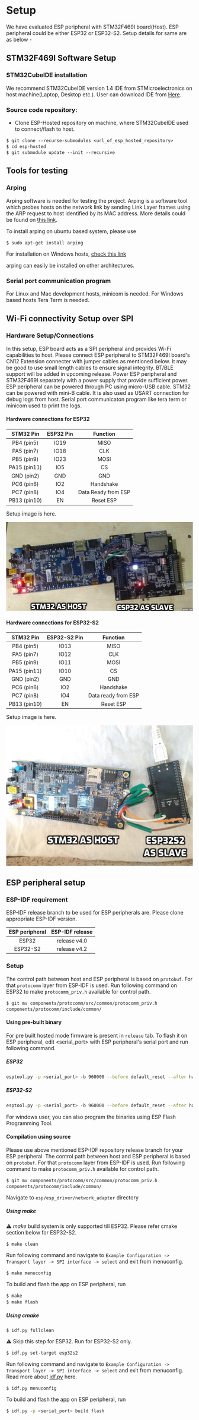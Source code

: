 # Setup
We have evaluated ESP peripheral with STM32F469I board(Host). ESP peripheral could be either ESP32 or ESP32-S2. Setup details for same are as below -

## STM32F469I Software Setup

### STM32CubeIDE installation

We recommend STM32CubeIDE version 1.4 IDE from STMicroelectronics on host machine(Laptop, Desktop etc.). User can download IDE from [Here](https://www.st.com/en/development-tools/stm32cubeide.html#get-software).

### Source code repository:
* Clone ESP-Hosted repository on machine, where STM32CubeIDE used to connect/flash to host.
```
$ git clone --recurse-submodules <url_of_esp_hosted_repository>
$ cd esp-hosted
$ git submodule update --init --recursive
```
## Tools for testing
### Arping
Arping software is needed for testing the project. 
Arping is a software tool which probes hosts on the network link by sending Link Layer frames using the ARP request to host identified by its MAC address. More details could be found on [this link](https://devconnected.com/arping-command-on-linux-explained/). 

To install arping on ubuntu based system, please use 
```
$ sudo apt-get install arping
```
For installation on Windows hosts, [check this link](https://elifulkerson.com/projects/arp-ping.php)

arping can easily be installed on other architectures.

### Serial port communication program
For Linux and Mac development hosts, minicom is needed. For Windows based hosts Tera Term is needed.

## Wi-Fi connectivity Setup over SPI
### Hardware Setup/Connections
In this setup, ESP board acts as a SPI peripheral and provides Wi-Fi capabilities to host. Please connect ESP peripheral to STM32F469I board's CN12 Extension connecter with jumper cables as mentioned below. It may be good to use small length cables to ensure signal integrity.
BT/BLE support will be added in upcoming release.
Power ESP peripheral and STM32F469I separately with a power supply that provide sufficient power. ESP peripheral can be powered through PC using micro-USB cable. STM32 can be powered with mini-B cable. It is also used as USART connection for debug logs from host. Serial port communicaton program like tera term or minicom used to print the logs.


#### Hardware connections for ESP32
| STM32 Pin | ESP32 Pin | Function |
|:----------:|:---------:|:--------:|
| PB4 (pin5) | IO19 | MISO |
| PA5 (pin7) | IO18 | CLK  |
| PB5 (pin9) | IO23 | MOSI |
| PA15 (pin11) | IO5 | CS |
| GND (pin2) | GND | GND |
| PC6 (pin6) | IO2 | Handshake |
| PC7 (pin8) | IO4 | Data Ready from ESP |
| PB13 (pin10) | EN | Reset ESP |

Setup image is here.

![alt text](stm32_esp_setup.jpg "setup of STM32F469I as host and ESP32 as peripheral")

#### Hardware connections for ESP32-S2
| STM32 Pin | ESP32-S2 Pin | Function |
|:---------:|:-----------:|:--------:|
| PB4  (pin5) | IO13 | MISO |
| PA5  (pin7) | IO12 | CLK |
| PB5  (pin9) | IO11 | MOSI |
| PA15 (pin11)| IO10 | CS |
| GND  (pin2) | GND | GND |
| PC6  (pin6) | IO2 | Handshake |
| PC7  (pin8) | IO4 | Data ready from ESP |
| PB13  (pin10) | EN | Reset ESP |

Setup image is here.

![alt text](stm_esp32_s2_setup.jpg "Setup of STM32F469I as host and ESP32-S2 as peripheral")


## ESP peripheral setup
### ESP-IDF requirement
ESP-IDF release branch to be used for ESP peripherals are. Please clone appropriate ESP-IDF version.

| ESP peripheral | ESP-IDF release |
|:----:|:----:|
| ESP32 | release v4.0 |
| ESP32-S2 | release v4.2 |

### Setup
The control path between host and ESP peripheral is based on `protobuf`. For that `protocomm` layer from ESP-IDF is used. Run following command on ESP32 to make `protocomm_priv.h` available for control path.
```
$ git mv components/protocomm/src/common/protocomm_priv.h components/protocomm/include/common/
```

#### Using pre-built binary
For pre built hosted mode firmware is present in `release` tab. To flash it on ESP peripheral, edit <serial_port> with ESP peripheral's serial port and run following command.
##### ESP32
```sh
esptool.py -p <serial_port> -b 960000 --before default_reset --after hard_reset write_flash --flash_mode dio --flash_freq 40m --flash_size detect 0x8000 partition-table_spi_v0.3.bin 0x1000 bootloader_spi_v0.3.bin 0x10000 esp_hosted_firmware_spi_v0.3.bin
```
##### ESP32-S2
```sh
esptool.py -p <serial_port> -b 960000 --before default_reset --after hard_reset --chip esp32s2  write_flash --flash_mode dio --flash_size detect --flash_freq 80m 0x1000 bootloader_spi_v0.3.bin 0x8000 build/partition_table/partition-table_spi_v0.3.bin 0x10000 esp_hosted_firmware_spi_v0.3.bin
```
For windows user, you can also program the binaries using ESP Flash Programming Tool.

#### Compilation using source
Please use above mentioned ESP-IDF repository release branch for your ESP peripheral.
The control path between host and ESP peripheral is based on `protobuf`. For that `protocomm` layer from ESP-IDF is used. Run following command to make `protocomm_priv.h` available for control path.
```
$ git mv components/protocomm/src/common/protocomm_priv.h components/protocomm/include/common/
```

Navigate to `esp/esp_driver/network_adapter` directory
##### Using make

:warning: *make* build system is only supported till ESP32. Please refer cmake section below for ESP32-S2.

```
$ make clean
```

Run following command and navigate to `Example Configuration ->  Transport layer -> SPI interface -> select` and exit from menuconfig.
```
$ make menuconfig
```

To build and flash the app on ESP peripheral, run

```sh
$ make
$ make flash
```
##### Using cmake

```
$ idf.py fullclean
```
:warning: Skip this step for ESP32. Run for ESP32-S2 only.
```
$ idf.py set-target esp32s2
```

Run following command and navigate to `Example Configuration -> Transport layer -> SPI interface -> select` and exit from menuconfig. Read more about [idf.py](https://docs.espressif.com/projects/esp-idf/en/latest/esp32s2/api-guides/build-system.html#using-the-build-system) here.
```
$ idf.py menuconfig
```

To build and flash the app on ESP peripheral, run

```sh
$ idf.py -p <serial_port> build flash
```
